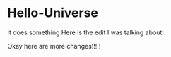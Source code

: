 # Hello-Universe
It does something
Here is the edit I was talking about!

Okay here are more changes!!!!!

